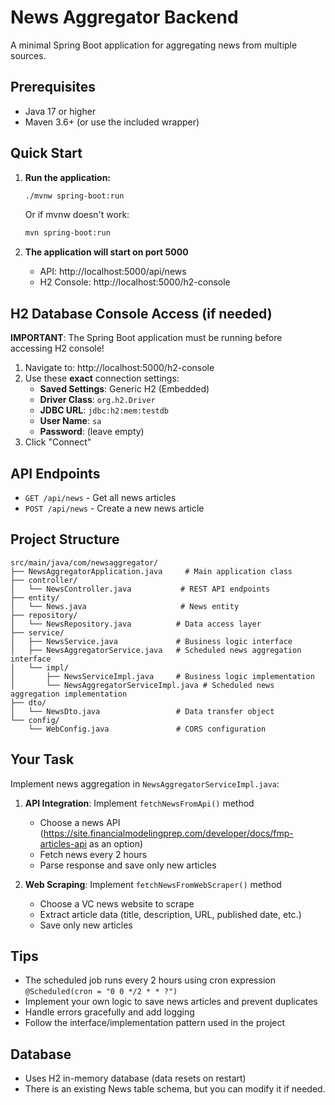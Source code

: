 # News Aggregator Backend

A minimal Spring Boot application for aggregating news from multiple sources.

## Prerequisites

- Java 17 or higher
- Maven 3.6+ (or use the included wrapper)

## Quick Start

1. **Run the application:**
   ```bash
   ./mvnw spring-boot:run
   ```
   Or if mvnw doesn't work:
   ```bash
   mvn spring-boot:run
   ```

2. **The application will start on port 5000**
   - API: http://localhost:5000/api/news
   - H2 Console: http://localhost:5000/h2-console

## H2 Database Console Access (if needed)

**IMPORTANT**: The Spring Boot application must be running before accessing H2 console!

1. Navigate to: http://localhost:5000/h2-console
2. Use these **exact** connection settings:
   - **Saved Settings**: Generic H2 (Embedded)
   - **Driver Class**: `org.h2.Driver`
   - **JDBC URL**: `jdbc:h2:mem:testdb`
   - **User Name**: `sa`
   - **Password**: (leave empty)
3. Click "Connect"

## API Endpoints

- `GET /api/news` - Get all news articles
- `POST /api/news` - Create a new news article

## Project Structure

```
src/main/java/com/newsaggregator/
├── NewsAggregatorApplication.java     # Main application class
├── controller/
│   └── NewsController.java           # REST API endpoints
├── entity/
│   └── News.java                     # News entity
├── repository/
│   └── NewsRepository.java          # Data access layer
├── service/
│   ├── NewsService.java             # Business logic interface
│   ├── NewsAggregatorService.java   # Scheduled news aggregation interface
│   └── impl/
│       ├── NewsServiceImpl.java     # Business logic implementation
│       └── NewsAggregatorServiceImpl.java # Scheduled news aggregation implementation
├── dto/
│   └── NewsDto.java                 # Data transfer object
└── config/
    └── WebConfig.java               # CORS configuration
```

## Your Task

Implement news aggregation in `NewsAggregatorServiceImpl.java`:

1. **API Integration**: Implement `fetchNewsFromApi()` method
   - Choose a news API (https://site.financialmodelingprep.com/developer/docs/fmp-articles-api as an option)
   - Fetch news every 2 hours
   - Parse response and save only new articles

2. **Web Scraping**: Implement `fetchNewsFromWebScraper()` method
   - Choose a VC news website to scrape
   - Extract article data (title, description, URL, published date, etc.)
   - Save only new articles

## Tips

- The scheduled job runs every 2 hours using cron expression `@Scheduled(cron = "0 0 */2 * * ?")`
- Implement your own logic to save news articles and prevent duplicates
- Handle errors gracefully and add logging
- Follow the interface/implementation pattern used in the project

## Database

- Uses H2 in-memory database (data resets on restart)
- There is an existing News table schema, but you can modify it if needed.